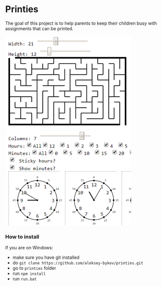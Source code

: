 # Printies

The goal of this project is to help parents to keep their children busy with assignments that can be printed.

<img src="./assets/maze.png" />
<img src="./assets/clock.png" />

### How to install 

If you are on Windows:
- make sure you have git installed
- do `git clone https://github.com/aleksey-bykov/printies.git`
- go to `printies` folder
- run `npm install`
- run `run.bat`
